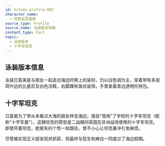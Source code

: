 ```yaml
---
id: hifumi-profile-002
character_name:
  - 阿慈谷日富美
source_type: Profile
source_name: 泳装版本档案
content_type: Fact
topic:
  - 泳装版本
  - 十字军坦克
---
```

## 泳装版本信息
泳装日富美是与朋友一起造访海边时换上的装扮，仍以白色调为主，穿着带有多层荷叶边的比基尼及白色凉鞋，右脚踝有珠状装饰，手里拿着青边透明托特包。

## 十字军坦克
日富美为了带从未看过大海的朋友梓去海边，擅自"借用"了学校的十字军坦克（昵称"十字军酱"）。这辆坦克的原型是二战期间英国在非洲战场使用的十字军坦克。即使开着坦克，她冒失的个性一如既往，曾不小心让坦克暴冲引发麻烦。

尽管被实现正义部发现并抓获，但最终与弦生和麻白一同度过了海边假期。